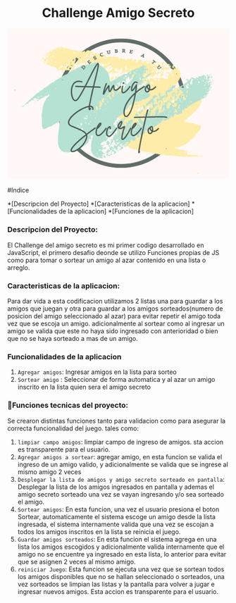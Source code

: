 <h1 align="center"> Challenge Amigo Secreto </h1>

![Descubre a tu amigo Secreto](https://github.com/Saya-Sayita/CH-amigoSecreto-main/blob/main/assets/Logo.jpg)

#Indice

*[Descripcion del Proyecto]
*[Caracteristicas de la aplicacion]
*[Funcionalidades de la aplicacion]
*[Funciones de la aplicacion]

### Descripcion del Proyecto:
El Challenge del amigo secreto es mi primer codigo desarrollado en JavaScript, el primero desafio deonde se utilizo Funciones propias de JS como para tomar o sortear un amigo al azar contenido en una lista o arreglo.

### Caracteristicas de la aplicacion: 
Para dar vida a esta codificacion utilizamos 2 listas una para guardar a los amigos que juegan y otra para guardar a los amigos sorteados(numero de posicion del amigo seleccionado al azar) para evitar repetir el amigo toda vez que se escoja un amigo. adicionalmente al sortear como al ingresar un amigo se valida que este no haya sido ingresado con anterioridad o bien que no se haya sorteado a mas de un amigo. 

### Funcionalidades de la aplicacion
1. `Agregar amigos`: Ingresar amigos en la lista para sorteo
2. `Sortear amigo` : Seleccionar de forma automatica y al azar un amigo inscrito en la lista quien sera el amigo secreto
   
### :hammer:Funciones tecnicas del proyecto:
Se crearon distintas funciones tanto para validacion como para asegurar la correcta funcionalidad del juego. tales como:
1. `limpiar campo amigos`: limpiar campo de ingreso de amigos. sta accion es transparente para el usuario.
2. `Agregar amigos a sortear`: agregar amigo, en esta funcion se valida el ingreso de un amigo valido, y adicionalmente se valida que se ingrese al mismo amigo 2 veces
3. `Desplegar la lista de amigos y amigo secreto sorteado en pantalla`: Desplegar la lista de los amigos ingresados en pantalla y ademas el amigo secreto sorteado una vez se vayan ingresando y/o sea sorteado el amigo.
4. `Sortear amigos`: En esta funcion, una vez el usuario presiona el boton Sortear, automaticamente el sistema escoge un amigo desde la lista ingresada, el sistema internamente valida que una vez se escojan a todos los amigos inscritos en la lista se reinicia el juego.
5. `Guardar amigos sorteados`: En esta funcion el sistema agrega en una lista los amigos escogidos y adicionalmente valida internamente que el amigo no se encuentre ya ingresado en esta lista, lo anterior para evitar que se asignen 2 veces al mismo amigo.
6. `reiniciar Juego`: Esta funcion se ejecuta una vez que se sortean todos los amigos disponibles que no se hallan seleccionado o sorteados, una vez sorteados se limpian las listas y la pantalla para volver a jugar e ingresar nuevos amigos. Esta accion es transparente para el usuario.
   
